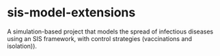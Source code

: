 # sis-model-extensions
A simulation-based project that models the spread of infectious diseases using an SIS framework, with control strategies (vaccinations and isolation)).
